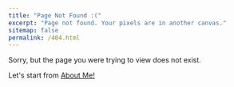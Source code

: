 ```yaml
---
title: "Page Not Found :("
excerpt: "Page not found. Your pixels are in another canvas."
sitemap: false
permalink: /404.html
---
```


Sorry, but the page you were trying to view does not exist. 

Let's start from [About Me!](/about.html)

<script type="text/javascript">
  var GOOG_FIXURL_LANG = 'en';
  var GOOG_FIXURL_SITE = '{{ site.url }}'
</script>
<script type="text/javascript"
  src="//linkhelp.clients.google.com/tbproxy/lh/wm/fixurl.js">
</script>
